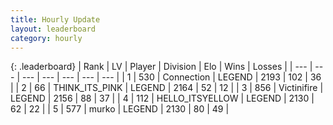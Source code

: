 ```yaml
---
title: Hourly Update
layout: leaderboard
category: hourly
---
```


{: .leaderboard}
| Rank | LV | Player | Division | Elo | Wins | Losses |
| --- | --- | --- | --- | --- | --- | --- |
| <span data-change="0">1</span> | 530 | <span title="ID: 539711">Connection</span> | LEGEND | <span data-change="0">2193</span> | <span data-change="0">102</span> | <span data-change="0">36</span> |
| <span data-change="0">2</span> | 66 | <span title="ID: 528133">THINK_ITS_PINK</span> | LEGEND | <span data-change="0">2164</span> | <span data-change="0">52</span> | <span data-change="0">12</span> |
| <span data-change="0">3</span> | 856 | <span title="ID: 112242">Victinifire</span> | LEGEND | <span data-change="0">2156</span> | <span data-change="0">88</span> | <span data-change="0">37</span> |
| <span data-change="1">4</span> | 112 | <span title="ID: 528147">HELLO_ITSYELLOW</span> | LEGEND | <span data-change="0">2130</span> | <span data-change="0">62</span> | <span data-change="0">22</span> |
| <span data-change="1">5</span> | 577 | <span title="ID: 498323">murko</span> | LEGEND | <span data-change="0">2130</span> | <span data-change="0">80</span> | <span data-change="0">49</span> |